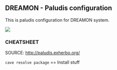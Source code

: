 ## DREAMON - Paludis configuration

This is paludis configuration for DREAMON system.

![](https://i.imgur.com/XPzLn7K.png)

### CHEATSHEET
SOURCE: http://paludis.exherbo.org/

`cave resolve package` == Install stuff
